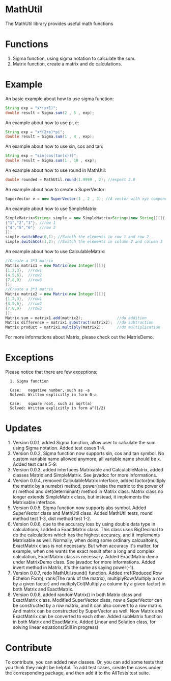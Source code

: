 # MathUtil
The MathUtil library provides useful math functions

# Functions

   1. Sigma function, using sigma notation to calculate the sum.
   2. Matrix function, create a matrix and do calculations.

# Example

An basic example about how to use sigma function:
```java
String exp = "x*(x+1)";
double result = Sigma.sum(2 , 5 , exp);
```

An example about how to use pi, e:
```java
String exp = "x*(2+e)*pi";
double result = Sigma.sum(1 , 4 , exp);
```

An example about how to use sin, cos and tan:
```java
String exp = "sin(cos(tan(x)))";
double result = Sigma.sum(1 , 10 , exp);
```

An example about how to use round in MathUtil:
```java
double rounded = MathUtil.round(1.9999 , 2); //expect 2.0
```

An example about how to create a SuperVector:
```java
SuperVector v = new SuperVector(1 , 2 , 3); //A vector with xyz components
```

An example about how to use SimpleMatrix:
```java
SimpleMatrix<String> simple = new SimpleMatrix<String>(new String[][]{
{"1","2","3"}, //row 1
{"4","5","6"}  //row 2
});
simple.switchRow(0,1); //Swicth the elements in row 1 and row 2
simple.switchCol(1,2); //Switch the elements in column 2 and column 3
```

An example about how to use CalculableMatrix:
```java
//Create a 3*3 matrix
Matrix matrix1 = new Matrix(new Integer[][]{
{1,2,3},  //row1
{4,5,6},  //row2
{7,8,9}   //row3
});
//Create a 3*3 matrix
Matrix matrix2 = new Matrix(new Integer[][]{
{1,2,3},  //row1
{4,5,6},  //row2
{7,8,9}   //row3
});
Matrix sum = matrix1.add(matrix2);               //do addition
Matrix difference = matrix1.substract(matrix2);  //do subtraction
Matrix product = matrix1.multiply(matrix2);      //do multiplication

```
For more informations about Matrix, please check out the MatrixDemo.  

# Exceptions

Please notice that there are few exceptions:  
   
      1. Sigma function  

      Case:   negative number, such as -a  
      Solved: Written explicitly in form 0-a  
      
      Case:   square root, such as sqrt(a)  
      Solved: Written explicitly in form a^(1/2)  

# Updates

   1. Version 0.0.1, added Sigma function, allow user to calculate the sum using Sigma notation. Added test cases 1-4.  
   2. Version 0.0.2, Sigma function now supports sin, cos and tan symbol. No custom variable name allowed anymore, all variable name should be x. Added test case 5-9.  
   3. Version 0.0.3, added interfaces Matrixable and CalculableMatrix, added classes Matrix and SimpleMatrix. See javadoc for more informations.  
   4. Version 0.0.4, removed CalculableMatrix interface, added factor(multiply the matrix by a numebr) method, power(raise the matrix to the power of n) method and det(determinant) method in Matrix class. Matrix class no longer extends SimpleMatrix class, but instead, it implements the Matrixable interface.  
   5. Version 0.0.5, Sigma function now supports abs symbol. Added SuperVector class and MathUtil class. Added MathUtil tests, round method test 1-3, dist method test 1-2.  
   6. Version 0.0.6, due to the accuracy loss by using double data type in calculations, I added a ExactMatrix class. This class uses BigDecimal to do the calculations which has the highest accuracy, and it implements Matrixable as well. Normally, when doing some ordinary calcualtoins, ExactMatrix class is not necessary. But when accuracy it's matter, for example, when one wants the exact result after a long and complex calculation, ExactMatrix class is necessary. Added ExactMatrix demo under MatrixDemo class. See javadoc for more informations. Added invert method in Matrix, it's the same as saying power(-1).
   7. Version 0.0.7, redo MathUtil.round() function. Added rref(Reduced Row Echelon Form), rank(The rank of the matrix), multiplyRow(Multiply a row by a given factor) and multiplyCol(Multiply a column by a given factor) in both Matrix and ExactMatrix.
   8. Version 0.0.8, added randomMatrix() in both Matrix class and ExactMatrix class. Modified SuperVector class, now a SuperVector can be constructed by a row matrix, and it can also convert to a row matrix. And matrix can be constructed by SuperVector as well. Now Matrix and ExactMatrix can be converted to each other. Added subMatrix function in both Matrix and ExactMatrix. Added Linear and Solution class, for solving linear equations(Still in progress)

# Contribute

To contribute, you can added new classes. Or, you can add some tests that you think they might be helpful. To add test cases, create the cases under the corresponding package, and
then add it to the AllTests test suite.
